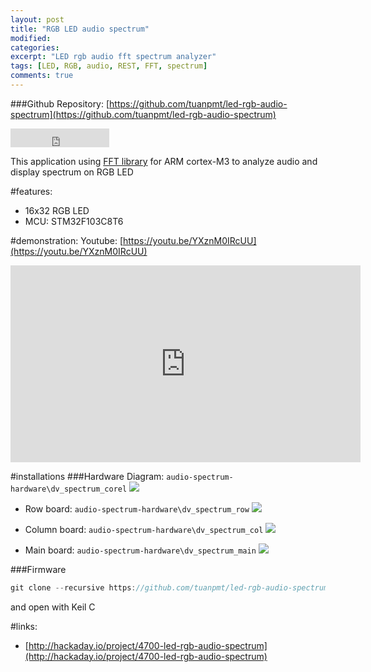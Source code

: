 ```yaml
---
layout: post
title: "RGB LED audio spectrum"
modified:
categories:
excerpt: "LED rgb audio fft spectrum analyzer"
tags: [LED, RGB, audio, REST, FFT, spectrum]
comments: true
---
```



###Github Repository: [https://github.com/tuanpmt/led-rgb-audio-spectrum](https://github.com/tuanpmt/led-rgb-audio-spectrum)
<iframe src="https://ghbtns.com/github-btn.html?user=tuanpmt&repo=led-rgb-audio-spectrum&type=fork&count=true&size=large" frameborder="0" scrolling="0" width="158px" height="30px"></iframe>
<br/>

This application using [FFT library](http://www.embeddedsignals.com/ARM.htm) for ARM cortex-M3 to analyze audio and display spectrum on RGB LED

#features:
- 16x32 RGB LED
- MCU: STM32F103C8T6

#demonstration:
Youtube: [https://youtu.be/YXznM0IRcUU](https://youtu.be/YXznM0IRcUU)
<iframe width="560" height="315" src="https://www.youtube.com/embed/YXznM0IRcUU" frameborder="0" allowfullscreen></iframe>

#installations
###Hardware Diagram: ```audio-spectrum-hardware\dv_spectrum_corel```
![](https://github.com/tuanpmt/led-rgb-audio-spectrum/raw/master/images/dv_spectrum.png)

- Row board: ```audio-spectrum-hardware\dv_spectrum_row```
![](https://github.com/tuanpmt/led-rgb-audio-spectrum/raw/master/images/row.png)

- Column board: ```audio-spectrum-hardware\dv_spectrum_col```
![](https://github.com/tuanpmt/led-rgb-audio-spectrum/raw/master/images/col.png)

- Main board: ```audio-spectrum-hardware\dv_spectrum_main```
![](https://github.com/tuanpmt/led-rgb-audio-spectrum/raw/master/images/controller.png)

###Firmware
```c
git clone --recursive https://github.com/tuanpmt/led-rgb-audio-spectrum.git
```

and open with Keil C


#links:
- [http://hackaday.io/project/4700-led-rgb-audio-spectrum](http://hackaday.io/project/4700-led-rgb-audio-spectrum)

